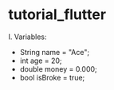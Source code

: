 # tutorial_flutter

I. Variables:
- String name = "Ace";
- int age = 20;
- double money = 0.000;
- bool isBroke = true;

